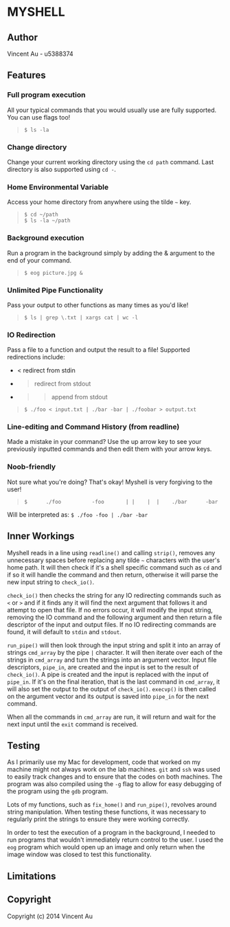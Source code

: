 MYSHELL
=======

Author
------
Vincent Au - u5388374

Features
--------
### Full program execution
All your typical commands that you would usually use are fully supported. You can use flags too!  
> ```$ ls -la```

### Change directory
Change your current working directory using the ```cd path``` command. Last directory is also supported using ```cd -```.

### Home Environmental Variable
Access your home directory from anywhere using the tilde ```~``` key.  
> ```$ cd ~/path```  
> ```$ ls -la ~/path```

### Background execution
Run a program in the background simply by adding the & argument to the end of your command.  
> ```$ eog picture.jpg &```

### Unlimited Pipe Functionality
Pass your output to other functions as many times as you'd like!  
> ```$ ls | grep \.txt | xargs cat | wc -l```

### IO Redirection
Pass a file to a function and output the result to a file! Supported redirections include:

* < redirect from stdin
* > redirect from stdout
* >> append from stdout

> ```$ ./foo < input.txt | ./bar -bar | ./foobar > output.txt```

### Line-editing and Command History (from readline)
Made a mistake in your command? Use the up arrow key to see your previously inputted commands and then edit them with your arrow keys.

### Noob-friendly
Not sure what you're doing? That's okay! Myshell is very forgiving to the user!  
> ```$      ./foo          -foo       | |    |  |    ./bar      -bar```

Will be interpreted as: ```$ ./foo -foo | ./bar -bar```

Inner Workings
--------------
Myshell reads in a line using ```readline()``` and calling ```strip()```, removes any unnecessary spaces before replacing any tilde ```~``` characters with the user's home path. It will then check if it's a shell specific command such as ```cd``` and if so it will handle the command and then return, otherwise it will parse the new input string to ```check_io()```.

```check_io()``` then checks the string for any IO redirecting commands such as ```<``` or ```>``` and if it finds any it will find the next argument that follows it and attempt to open that file. If no errors occur, it will modify the input string, removing the IO command and the following argument and then return a file descriptor of the input and output files. If no IO redirecting commands are found, it will default to ```stdin``` and ```stdout```.

```run_pipe()``` will then look through the input string and split it into an array of strings ```cmd_array``` by the pipe ```|``` character. It will then iterate over each of the strings in ```cmd_array``` and turn the strings into an argument vector. Input file descriptors, ```pipe_in```, are created and the input is set to the result of ```check_io()```. A pipe is created and the input is replaced with the input of ```pipe_in```. If it's on the final iteration, that is the last command in ```cmd_array```, it will also set the output to the output of ```check_io()```. ```execvp()``` is then called on the argument vector and its output is saved into ```pipe_in``` for the next command.

When all the commands in ```cmd_array``` are run, it will return and wait for the next input until the ```exit``` command is received.

Testing
-------
As I primarily use my Mac for development, code that worked on my machine might not always work on the lab machines. ```git``` and ```ssh``` was used to easily track changes and to ensure that the codes on both machines. The program was also compiled using the ```-g``` flag to allow for easy debugging of the program using the ```gdb``` program.

Lots of my functions, such as ```fix_home()``` and ```run_pipe()```, revolves around string manipulation. When testing these functions, it was necessary to regularly print the strings to ensure they were working correctly.

In order to test the execution of a program in the background, I needed to run programs that wouldn't immediately return control to the user. I used the ```eog``` program which would open up an image and only return when the image window was closed to test this functionality.

Limitations
-----------

Copyright
---------
Copyright (c) 2014 Vincent Au
